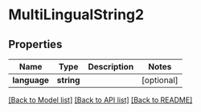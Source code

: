 # MultiLingualString2

## Properties
Name | Type | Description | Notes
------------ | ------------- | ------------- | -------------
**language** | **string** |  | [optional] 

[[Back to Model list]](../README.md#documentation-for-models) [[Back to API list]](../README.md#documentation-for-api-endpoints) [[Back to README]](../README.md)


